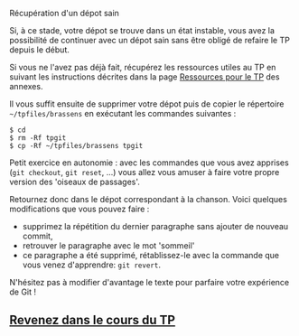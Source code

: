 Récupération d'un dépot sain

Si, à ce stade, votre dépot se trouve dans un état instable, vous avez la possibilité de continuer avec un dépot sain sans être obligé de refaire le TP depuis le début.

Si vous ne l'avez pas déjà fait, récupérez les ressources utiles au TP en suivant les instructions décrites dans la page [Ressources pour le TP](../annexes/tpfiles/) des annexes.

Il vous suffit ensuite de supprimer votre dépot puis de copier le répertoire `~/tpfiles/brassens` en exécutant les commandes suivantes :

`$ cd`  
`$ rm -Rf tpgit`  
`$ cp -Rf ~/tpfiles/brassens tpgit`

Petit exercice en autonomie : avec les commandes que vous avez apprises (`git checkout`, `git reset`, ...) vous allez vous amuser à faire votre propre version des 'oiseaux de passages'.

Retournez donc dans le dépot correspondant à la chanson. Voici quelques modifications que vous pouvez faire :

*   supprimez la répétition du dernier paragraphe sans ajouter de nouveau commit,
*   retrouver le paragraphe avec le mot 'sommeil'
*   ce paragraphe a été supprimé, rétablissez-le avec la commande que vous venez d'apprendre: `git revert`.

N'hésitez pas à modifier d'avantage le texte pour parfaire votre expérience de Git !

[Revenez dans le cours du TP](../partager/)
-------------------------------------------